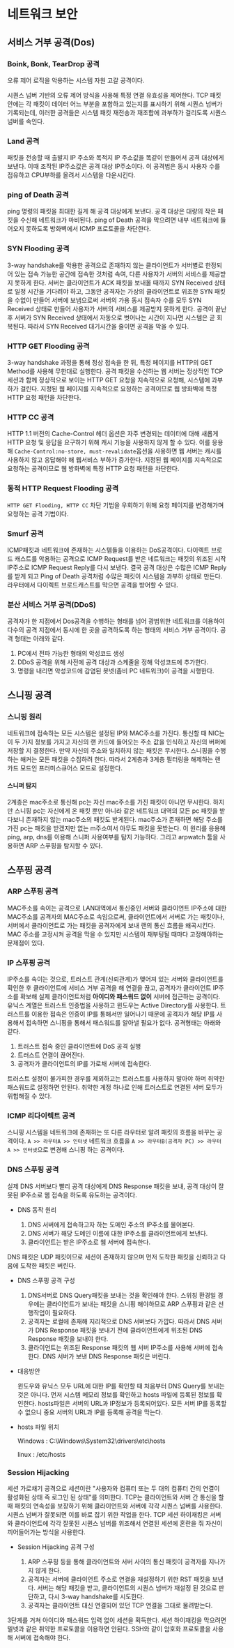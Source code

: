 # 네트워크 보안

## 서비스 거부 공격(Dos)

### Boink, Bonk, TearDrop 공격

오류 제어 로직을 악용하는 시스템 자원 고갈 공격이다.

시퀀스 넘버 기반의 오류 제어 방식을 사용해 특정 연결 유효성을 제어한다.
TCP 패킷 안에는 각 패킷이 데이터 어느 부분을 포함하고 있는지를 표시하기 위해 시퀀스 넘버가 기록되는데, 이러한 공격들은 시스템 패킷 재전송과 재조합에 과부하가 걸리도록 시퀀스 넘버를 속인다.

### Land 공격

패킷을 전송할 때 출발지 IP 주소와 목적지 IP 주소값을 똑같이 만들어서 공격 대상에게 보낸다. 이때 조작된 IP주소값은 공격 대상 IP주소이다.
이 공격법은 동시 사용자 수를 점유하고 CPU부하를 올려서 시스템을 다운시킨다.

### ping of Death 공격

ping 명령의 패킷을 최대한 길게 해 공격 대상에게 보낸다. 공격 대상은 대량의 작은 패킷을 수신해 네트워크가 마비된다.
ping of Death 공격을 막으려면 내부 네트워크에 들어오지 못하도록 방화벽에서 ICMP 프로토콜을 차단한다.

### SYN Flooding 공격

3-way handshake를 악용한 공격으로 존재하지 않는 클라이언트가 서버별로 한정되어 있는 접속 가능한 공간에 접속한 것처럼 속여, 다른 사용자가 서버의 서비스를 제공받지 못하게 한다. 서버는 클라이언트가 ACK 패킷을 보내올 때까지 SYN Received 상태로 일정 시간을 기다려야 하고, 그동안 공격자는 가상의 클라이언트로 위조한 SYN 패킷을 수없이 만들어 서버에 보냄으로써 서버의 가용 동시 접속자 수를 모두 SYN Received 상태로 만들어 사용자가 서버의 서비스를 제공받지 못하게 한다.
공격이 끝난 후 서버가 SYN Received 상태에서 자동으로 벗어나는 시간이 지나면 시스템은 곧 회복된다. 따라서 SYN Received 대기시간을 줄이면 공격을 막을 수 있다.

### HTTP GET Flooding 공격

3-way handshake 과정을 통해 정상 접속을 한 뒤, 특정 페이지를 HTTP의 GET Method를 사용해 무한대로 실행한다. 공격 패킷을 수신하는 웹 서버는 정상적인 TCP 세션과 함께 정상적으로 보이는 HTTP GET 요청을 지속적으로 요청해, 시스템에 과부하가 걸린다.
지정된 웹 페이지를 지속적으로 요청하는 공격이므로 웹 방화벽에 특정 HTTP 요청 패턴을 차단한다.

### HTTP CC 공격

HTTP 1.1 버전의 Cache-Control 헤더 옵션은 자주 변경되는 데이터에 대해 새롭게 HTTP 요청 및 응답을 요구하기 위해 캐시 기능을 사용하지 않게 할 수 있다. 이를 응용해 `Cache-Control:no-store, must-revalidate`옵션을 사용하면 웹 서버는 캐시를 사용하지 않고 응답해야 해 웹서비스 부하가 증가한다. 지정된 웹 페이지를 지속적으로 요청하는 공격이므로 웹 방화벽에 특정 HTTP 요청 패턴을 차단한다.

### 동적 HTTP Request Flooding 공격

`HTTP GET Flooding, HTTP CC` 차단 기법을 우회하기 위해 요청 페이지를 변경해가며 요청하는 공격 기법이다.

### Smurf 공격

ICMP패킷과 네트워크에 존재하는 시스템들을 이용하는 DoS공격이다. 다이렉트 브로드 캐스트를 악용하는 공격으로 ICMP Request를 받은 네트워크는 패킷의 위조된 시작 IP주소로 ICMP Request Reply를 다시 보낸다. 결국 공격 대상은 수많은 ICMP Reply를 받게 되고 Ping of Death 공격처럼 수많은 패킷이 시스템을 과부하 상태로 만든다. 라우터에서 다이렉트 브로드캐스트를 막으면 공격을 방어할 수 있다.

### 분산 서비스 거부 공격(DDoS)

공격자가 한 지점에서 Dos공격을 수행하는 형태를 넘어 광범위한 네트워크를 이용하여 다수의 공격 지점에서 동시에 한 곳을 공격하도록 하는 형태의 서비스 거부 공격이다. 공격 형태는 아래와 같다.

1. PC에서 전파 가능한 형태의 악성코드 생성
2. DDoS 공격을 위해 사전에 공격 대상과 스케줄을 정해 악성코드에 추가한다.
3. 명령을 내리면 악성코드에 감염된 봇넷(좀비 PC 네트워크)이 공격을 시행한다.

## 스니핑 공격

### 스니핑 원리

네트워크에 접속하는 모든 시스템은 설정된 IP와 MAC주소를 가진다. 통신할 때 NIC는 이 두 가지 정보를 가지고 자신의 랜 카드에 들어오는 주소 값을 인식하고 자신의 버퍼에 저장할 지 결정한다. 만약 자신의 주소와 일치하지 않는 패킷은 무시한다. 스니핑을 수행하는 해커는 모든 패킷을 수집하려 한다. 따라서 2계층과 3계층 필터링을 해제하는 랜 카드 모드인 프러미스큐어스 모드로 설정한다.

#### 스니퍼 탐지

2계층은 mac주소로 통신해 pc는 자신 mac주소를 가진 패킷이 아니면 무시한다. 하지만 스니핑 pc는 자신에게 온 패킷 뿐만 아니라 같은 네트워크 대역의 모든 pc 패킷을 받다보니 존재하지 않는 mac주소의 패킷도 받게된다. mac주소가 존재하면 해당 주소를 가진 pc는 패킷을 받겠지만 없는 m주소여서 아무도 패킷을 못받는다. 이 원리를 응용해 ping, arp, dns를 이용해 스니퍼 사용여부를 탐지 가능하다. 그리고 arpwatch 툴을 사용하면 ARP 스푸핑을 탐지할 수 있다.

## 스푸핑 공격

### ARP 스푸핑 공격

MAC주소를 속이는 공격으로 LAN대역에서 통신중인 서버와 클라이언트 IP주소에 대한 MAC주소를 공격자의 MAC주소로 속임으로써, 클라이언트에서 서버로 가는 패킷이나, 서버에서 클라이언트로 가는 패킷을 공격자에게 보내 랜의 통신 흐름을 왜곡시킨다. MAC 주소를 고정시켜 공격을 막을 수 있지만 시스템이 재부팅될 때마다 고정해야하는 문제점이 있다.

### IP 스푸핑 공격

IP주소를 속이는 것으로, 트러스트 관계(신뢰관계)가 맺어져 있는 서버와 클라이언트를 확인한 후 클라이언트에 서비스 거부 공격을 해 연결을 끊고, 공격자가 클라이언트 IP주소를 확보해 실제 클라이언트처럼 **아이디와 패스워드 없이** 서버에 접근하는 공격이다. 유닉스 계열은 트러스트 인증법을 사용하고 윈도우는 Active Directory를 사용한다. 트러스트를 이용한 접속은 인증이 IP를 통해서만 일어나기 때문에 공격자가 해당 IP를 사용해서 접속하면 스니핑을 통해서 패스워드를 알아낼 필요가 없다. 공격형태는 아래와 같다.

1. 트러스트 접속 중인 클라이언트에 DoS 공격 실행
2. 트러스트 연결이 끊어진다.
3. 공격자가 클라이언트의 IP를 가로채 서버에 접속한다.

트러스트 설정이 불가피한 경우를 제외하고는 트러스트를 사용하지 말아야 하며 취약한 패스워드로 설정하면 안된다. 취약한 계정 하나로 인해 트러스트로 연결된 서버 모두가 위험해질 수 있다.

### ICMP 리다이렉트 공격

스니핑 시스템을 네트워크에 존재하는 또 다른 라우터로 알려 패킷의 흐름을 바꾸는 공격이다. `A >> 라우터A >> 인터넷` 네트워크 흐름을 `A >> 라우터B(공격자 PC) >> 라우터 A >> 인터넷`으로 변경해 스니핑 하는 공격이다.

### DNS 스푸핑 공격

실제 DNS 서버보다 빨리 공격 대상에게 DNS Response 패킷을 보내, 공격 대상이 잘못된 IP주소로 웹 접속을 하도록 유도하는 공격이다.

- DNS 동작 원리

  1. DNS 서버에게 접속하고자 하는 도메인 주소의 IP주소를 물어본다.
  2. DNS 서버가 해당 도메인 이름에 대한 IP주소를 클라이언트에게 보낸다.
  3. 클라이언트는 받은 IP주소로 웹 서버에 접속한다.

DNS 패킷은 UDP 패킷이므로 세션이 존재하지 않으며 먼저 도착한 패킷을 신뢰하고 다음에 도착한 패킷은 버린다.

- DNS 스푸핑 공격 구성

  1. DNS서버로 DNS Query패킷을 보내는 것을 확인해야 한다. 스위칭 환경일 경우에는 클라이언트가 보내는 패킷을 스니핑 해야하므로 ARP 스푸핑과 같은 선행작업이 필요하다.
  2. 공격자는 로컬에 존재해 지리적으로 DNS 서버보다 가깝다. 따라서 DNS 서버가 DNS Response 패킷을 보내기 전에 클라이언트에게 위조된 DNS Response 패킷을 보내야 한다.
  3. 클라이언트는 위조된 Response 패킷의 웹 서버 IP주소를 사용해 서버에 접속한다. DNS 서버가 보낸 DNS Response 패킷은 버린다.

- 대응방안

  윈도우와 유닉스 모두 URL에 대한 IP를 확인할 때 처음부터 DNS Query를 보내는 것은 아니다. 먼저 시스템 메모리 정보를 확인하고 hosts 파일에 등록된 정보를 확인한다. hosts파일은 서버의 URL과 IP정보가 등록되어있다. 모든 서버 IP를 동록할 수 없으니 중요 서버의 URL과 IP를 등록해 공격을 막는다.

- hosts 파일 위치

  Windows : C:\Windows\System32\drivers\etc\hosts

  linux : /etc/hosts

### Session Hijacking

세션 가로채기 공격으로 세션이란 "사용자와 컴퓨터 또는 두 대의 컴퓨터 간의 연결이 활성화된 상태 즉 로그인 된 상태"를 의미한다.
TCP는 클라이언트와 서버 간 통신을 할 때 패킷의 연속성을 보장하기 위해 클라이언트와 서버에 각각 시퀀스 넘버를 사용한다. 시퀀스 넘버가 잘못되면 이를 바로 잡기 위한 작업을 한다. TCP 세션 하이재킹은 서버와 클라이언트에 각각 잘못된 시퀀스 넘버를 위조해서 연결된 세션에 혼란을 줘 자신이 끼어들어가는 방식을 사용한다.

- Session Hijacking 공격 구성

  1. ARP 스푸핑 등을 통해 클라이언트와 서버 사이의 통신 패킷이 공격자를 지나가지 않게 한다.
  2. 공격자는 서버에 클라이언트 주소로 연결을 재설정하기 위한 RST 패킷을 보낸다. 서버는 해당 패킷을 받고, 클라이언트의 시퀀스 넘버가 재설정 된 것으로 판단하고, 다시 3-way handshake를 시도한다.
  3. 공격자는 클라이언트 대신 연결되어 있던 TCP 연결을 그대로 물려받는다.

3단계를 거쳐 아이디와 패스워드 입력 없이 세션을 획득한다. 세션 하이재킹을 막으려면 텔넷과 같은 취약한 프로토콜을 이용하면 안된다.
SSH와 같이 암호화 프로토콜을 사용해 서버에 접속해야 한다.
